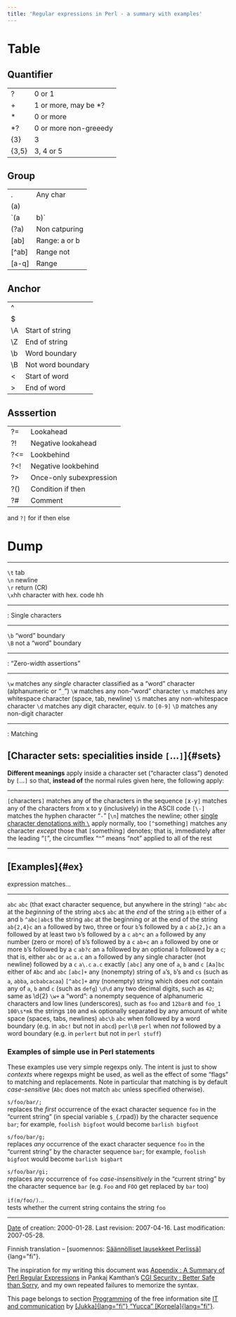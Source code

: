 ```yaml
---
title: 'Regular expressions in Perl - a summary with examples'
---
```


# Table

## Quantifier

|       |   |
| ---   | --- |
| ?     | 0 or 1 |
| +     | 1 or more, may be *? |
| *     | 0 or more |
| *?    | 0 or more non-greeedy |
| {3}   | 3 |
| {3,5} | 3, 4 or 5 |


## Group

|       |   |
| ---   | --- |
| .     | Any char |
| (a)   |   |
| `(a   | b)` |
| (?a)  | Non catpuring |
| [ab]  | Range: a or b |
| [^ab] | Range not |
| [a-q] | Range |

## Anchor

|     |   |
| --- | --- |
| ^   |   |
| $   |   |
| \A  | Start of string |
| \Z  | End of string |
| \b  | Word boundary |
| \B  | Not word boundary |
| \<  | Start of word |
| \>  | End of word |

## Asssertion

|     |   |
| --- | --- |
| ?=  | Lookahead |
| ?!  | Negative lookahead |
| ?<= | Lookbehind |
| ?<! | Negative lookbehind |
| ?>  | Once-only subexpression |
| ?() | Condition if then |
| ?#  | Comment |

and `?|` for if then else
  

# Dump

-------- -----------------------------                           
`\t`     tab                    
`\n`     newline                
`\r`     return (CR)            
`\x`hh   character with hex. code hh                             
-------- -----------------------------                           

: Single characters             

------ -----------------------  
`\b`   “word” boundary          
`\B`   not a “word” boundary    
------ -----------------------  
							   
: “Zero-width assertions”       
                                   

  ------ -----------------------------------------------------------------------------------------
  `\w`   matches any *single* character classified as a “word” character (alphanumeric or “`_`”)
  `\W`   matches any non-“word” character
  `\s`   matches any whitespace character (space, tab, newline)
  `\S`   matches any non-whitespace character
  `\d`   matches any digit character, equiv. to `[0-9]`
  `\D`   matches any non-digit character
  ------ -----------------------------------------------------------------------------------------

  : Matching

[Character sets: specialities inside `[`...`]`]{#sets}
------------------------------------------------------

**Different meanings** apply inside a character set (“character class”)
denoted by `[`...`]` so that, **instead of** the normal rules given
here, the following apply:

  ------------------ ------------------------------------------------------------------------------------------------------------------------------------------------------------------------------
  `[`characters`]`   matches any of the characters in the sequence
  `[`x`-`y`]`        matches any of the characters from x to y (inclusively) in the ASCII code
  `[\-]`             matches the hyphen character “`-`”
  \[`\n`\]           matches the newline; other [single character denotations with `\`](#esc) apply normally, too
  `[^`something`]`   matches any character *except* those that `[`something`]` denotes; that is, immediately after the leading “`[`”, the circumflex “`^`” means “not” applied to all of the rest
  ------------------ ------------------------------------------------------------------------------------------------------------------------------------------------------------------------------

[Examples]{#ex}
---------------

  expression    matches...
  ------------- ------------------------------------------------------------------------------------------------------------------------------
  `abc`         `abc` (that exact character sequence, but anywhere in the string)
  `^abc`        `abc` at the *beginning* of the string
  `abc$`        `abc` at the *end* of the string
  `a|b`         either of `a` and `b`
  `^abc|abc$`   the string `abc` at the beginning or at the end of the string
  `ab{2,4}c`    an `a` followed by two, three or four `b`’s followed by a `c`
  `ab{2,}c`     an `a` followed by at least two `b`’s followed by a `c`
  `ab*c`        an `a` followed by any number (zero or more) of `b`’s followed by a `c`
  `ab+c`        an `a` followed by one or more `b`’s followed by a `c`
  `ab?c`        an `a` followed by an optional `b` followed by a `c`; that is, either `abc` or `ac`
  `a.c`         an `a` followed by any single character (not newline) followed by a `c`
  `a\.c`        `a.c` exactly
  `[abc]`       any one of `a`, `b` and `c`
  `[Aa]bc`      either of `Abc` and `abc`
  `[abc]+`      any (nonempty) string of `a`’s, `b`’s and `cs` (such as `a`, `abba`, `acbabcacaa`)
  `[^abc]+`     any (nonempty) string which does *not* contain any of `a`, `b` and `c` (such as `defg`)
  `\d\d`        any two decimal digits, such as `42`; same as \\d{2}
  `\w+`         a “word”: a nonempty sequence of alphanumeric characters and low lines (underscores), such as `foo` and `12bar8` and `foo_1`
  `100\s*mk`    the strings `100` and `mk` optionally separated by any amount of white space (spaces, tabs, newlines)
  `abc\b`       `abc` when followed by a word boundary (e.g. in `abc!` but not in `abcd`)
  `perl\B`      `perl` when *not* followed by a word boundary (e.g. in `perlert` but not in `perl stuff`)

### Examples of simple use in Perl statements

These examples use very simple regexps only. The intent is just to show
*contexts* where regexps might be used, as well as the effect of some
“flags” to matching and replacements. Note in particular that matching
is by default *case-sensitive* (`Abc` does not match `abc` unless
specified otherwise).

`s/foo/bar/;`\
replaces the *first* occurrence of the exact character sequence `foo` in
the “current string” (in special variable `$_`{.rpad}) by the character
sequence `bar`; for example, `foolish bigfoot` would become
`barlish bigfoot`

`s/foo/bar/g;`\
replaces *any* occurrence of the exact character sequence `foo` in the
“current string” by the character sequence `bar`; for example,
`foolish bigfoot` would become `barlish bigbart`

`s/foo/bar/gi;`\
replaces any occurrence of `foo` *case-insensitively* in the “current
string” by the character sequence `bar` (e.g. `Foo` and `FOO` get
replaced by `bar` too)

`if(m/foo/)`...\
tests whether the current string contains the string `foo`

------------------------------------------------------------------------


[Date](http://jkorpela.fi/iso8601.html "ISO 8601, the date and time representation standard")
of creation: 2000-01-28. Last revision: 2007-04-16. Last modification:
2007-05-28.

Finnish translation – [suomennos: [Säännölliset lausekkeet
Perlissä](http://www.uta.fi/~jm58660/jutut/ohjelmointi/regexp.html)]{lang="fi"}.

The inspiration for my writing this document was [Appendix : A Summary
of Perl Regular
Expressions](http://www.irt.org/articles/js184/index.htm#appendix) in
Pankaj Kamthan’s [CGI Security : Better Safe than
Sorry](http://www.irt.org/articles/js184/index.htm), and my own repeated
failures to memorize the syntax.


This page belongs to section
[Programming](http://jkorpela.fi/prog/index.html) of the free
information site [IT and communication](http://jkorpela.fi/indexen.html)
by [[Jukka]{lang="fi"} “Yucca”
[Korpela]{lang="fi"}](http://jkorpela.fi/personal.html "Jukka K. Korpela, an IT generalist and specialist (personal home page)").



